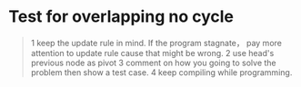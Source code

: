 # Test for overlapping no cycle
>  1 keep the update rule in mind. If the program stagnate， pay more attention to update rule cause that might be wrong.
>  2 use head's previous node as pivot
>  3 comment on how you going to solve the problem then show a test case. 
>  4 keep compiling while programming.
